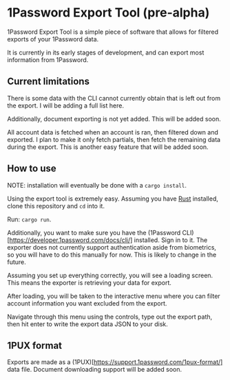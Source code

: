 # 1Password Export Tool (pre-alpha)

1Password Export Tool is a simple piece of software that allows for filtered exports of your 1Password data.

It is currently in its early stages of development, and can export most information from 1Password.

## Current limitations

There is some data with the CLI cannot currently obtain that is left out from the export. I will be adding a full list here.

Additionally, document exporting is not yet added. This will be added soon.

All account data is fetched when an account is ran, then filtered down and exported. I plan to make it only fetch partials, then fetch the remaining data during the export. This is another easy feature that will be added soon.

## How to use

NOTE: installation will eventually be done with a `cargo install`.

Using the export tool is extremely easy. Assuming you have [Rust](https://rust-lang.org) installed, clone this repository and `cd` into it.

Run: `cargo run`.

Additionally, you want to make sure you have the (1Password CLI)[https://developer.1password.com/docs/cli/] installed. Sign in to it. The exporter does not currently support authentication aside from biometrics, so you will have to do this manually for now. This is likely to change in the future.

Assuming you set up everything correctly, you will see a loading screen. This means the exporter is retrieving your data for export.

After loading, you will be taken to the interactive menu where you can filter account information you want excluded from the export.

Navigate through this menu using the controls, type out the export path, then hit enter to write the export data JSON to your disk.

## 1PUX format

Exports are made as a (1PUX)[https://support.1password.com/1pux-format/] data file. Document downloading support will be added soon.
